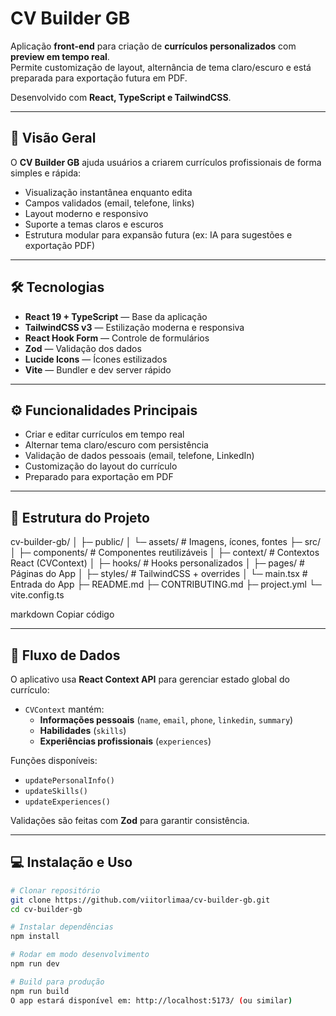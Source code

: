 # CV Builder GB

Aplicação **front-end** para criação de **currículos personalizados** com **preview em tempo real**.  
Permite customização de layout, alternância de tema claro/escuro e está preparada para exportação futura em PDF.  

Desenvolvido com **React, TypeScript e TailwindCSS**.

---

## 🚀 Visão Geral

O **CV Builder GB** ajuda usuários a criarem currículos profissionais de forma simples e rápida:
- Visualização instantânea enquanto edita
- Campos validados (email, telefone, links)
- Layout moderno e responsivo
- Suporte a temas claros e escuros
- Estrutura modular para expansão futura (ex: IA para sugestões e exportação PDF)

---

## 🛠 Tecnologias

- **React 19 + TypeScript** — Base da aplicação
- **TailwindCSS v3** — Estilização moderna e responsiva
- **React Hook Form** — Controle de formulários
- **Zod** — Validação dos dados
- **Lucide Icons** — Ícones estilizados
- **Vite** — Bundler e dev server rápido

---

## ⚙️ Funcionalidades Principais

- Criar e editar currículos em tempo real  
- Alternar tema claro/escuro com persistência  
- Validação de dados pessoais (email, telefone, LinkedIn)  
- Customização do layout do currículo  
- Preparado para exportação em PDF  

---

## 📁 Estrutura do Projeto

cv-builder-gb/
│
├─ public/
│ └─ assets/ # Imagens, ícones, fontes
├─ src/
│ ├─ components/ # Componentes reutilizáveis
│ ├─ context/ # Contextos React (CVContext)
│ ├─ hooks/ # Hooks personalizados
│ ├─ pages/ # Páginas do App
│ ├─ styles/ # TailwindCSS + overrides
│ └─ main.tsx # Entrada do App
├─ README.md
├─ CONTRIBUTING.md
├─ project.yml
└─ vite.config.ts

markdown
Copiar código

---

## 🔄 Fluxo de Dados

O aplicativo usa **React Context API** para gerenciar estado global do currículo:

- `CVContext` mantém:
  - **Informações pessoais** (`name`, `email`, `phone`, `linkedin`, `summary`)
  - **Habilidades** (`skills`)
  - **Experiências profissionais** (`experiences`)

Funções disponíveis:
- `updatePersonalInfo()`
- `updateSkills()`
- `updateExperiences()`

Validações são feitas com **Zod** para garantir consistência.

---

## 💻 Instalação e Uso

```bash
# Clonar repositório
git clone https://github.com/viitorlimaa/cv-builder-gb.git
cd cv-builder-gb

# Instalar dependências
npm install

# Rodar em modo desenvolvimento
npm run dev

# Build para produção
npm run build
O app estará disponível em: http://localhost:5173/ (ou similar)